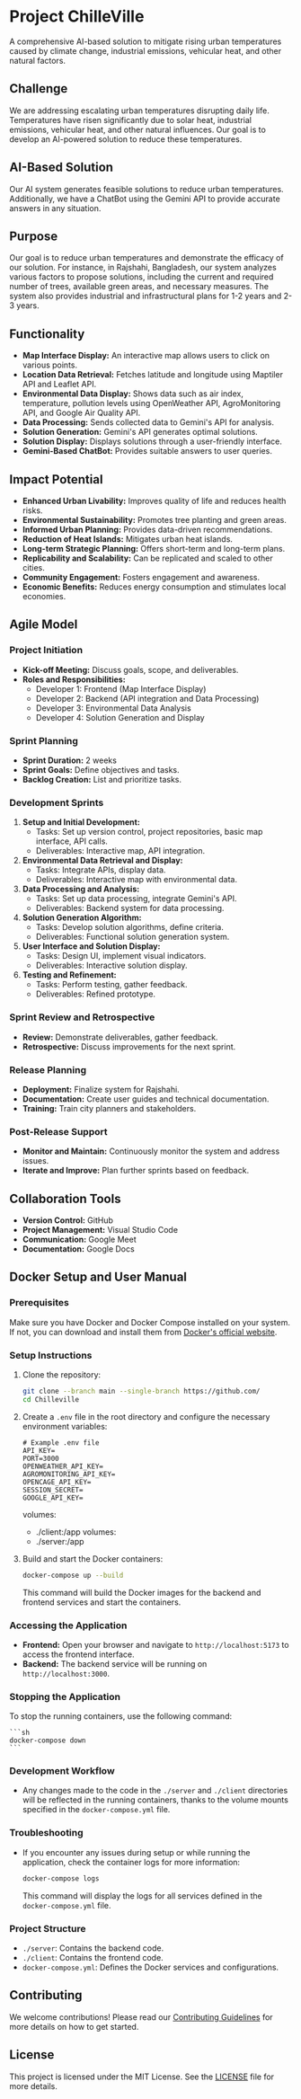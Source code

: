 # Project ChilleVille

A comprehensive AI-based solution to mitigate rising urban temperatures caused by climate change, industrial emissions, vehicular heat, and other natural factors.

## Challenge

We are addressing escalating urban temperatures disrupting daily life. Temperatures have risen significantly due to solar heat, industrial emissions, vehicular heat, and other natural influences. Our goal is to develop an AI-powered solution to reduce these temperatures.

## AI-Based Solution

Our AI system generates feasible solutions to reduce urban temperatures. Additionally, we have a ChatBot using the Gemini API to provide accurate answers in any situation.

## Purpose

Our goal is to reduce urban temperatures and demonstrate the efficacy of our solution. For instance, in Rajshahi, Bangladesh, our system analyzes various factors to propose solutions, including the current and required number of trees, available green areas, and necessary measures. The system also provides industrial and infrastructural plans for 1-2 years and 2-3 years.

## Functionality

- **Map Interface Display:** An interactive map allows users to click on various points.
- **Location Data Retrieval:** Fetches latitude and longitude using Maptiler API and Leaflet API.
- **Environmental Data Display:** Shows data such as air index, temperature, pollution levels using OpenWeather API, AgroMonitoring API, and Google Air Quality API.
- **Data Processing:** Sends collected data to Gemini's API for analysis.
- **Solution Generation:** Gemini's API generates optimal solutions.
- **Solution Display:** Displays solutions through a user-friendly interface.
- **Gemini-Based ChatBot:** Provides suitable answers to user queries.

## Impact Potential

- **Enhanced Urban Livability:** Improves quality of life and reduces health risks.
- **Environmental Sustainability:** Promotes tree planting and green areas.
- **Informed Urban Planning:** Provides data-driven recommendations.
- **Reduction of Heat Islands:** Mitigates urban heat islands.
- **Long-term Strategic Planning:** Offers short-term and long-term plans.
- **Replicability and Scalability:** Can be replicated and scaled to other cities.
- **Community Engagement:** Fosters engagement and awareness.
- **Economic Benefits:** Reduces energy consumption and stimulates local economies.

## Agile Model

### Project Initiation

- **Kick-off Meeting:** Discuss goals, scope, and deliverables.
- **Roles and Responsibilities:**
  - Developer 1: Frontend (Map Interface Display)
  - Developer 2: Backend (API integration and Data Processing)
  - Developer 3: Environmental Data Analysis
  - Developer 4: Solution Generation and Display

### Sprint Planning

- **Sprint Duration:** 2 weeks
- **Sprint Goals:** Define objectives and tasks.
- **Backlog Creation:** List and prioritize tasks.

### Development Sprints

1. **Setup and Initial Development:**
   - Tasks: Set up version control, project repositories, basic map interface, API calls.
   - Deliverables: Interactive map, API integration.
2. **Environmental Data Retrieval and Display:**
   - Tasks: Integrate APIs, display data.
   - Deliverables: Interactive map with environmental data.
3. **Data Processing and Analysis:**
   - Tasks: Set up data processing, integrate Gemini's API.
   - Deliverables: Backend system for data processing.
4. **Solution Generation Algorithm:**
   - Tasks: Develop solution algorithms, define criteria.
   - Deliverables: Functional solution generation system.
5. **User Interface and Solution Display:**
   - Tasks: Design UI, implement visual indicators.
   - Deliverables: Interactive solution display.
6. **Testing and Refinement:**
   - Tasks: Perform testing, gather feedback.
   - Deliverables: Refined prototype.

### Sprint Review and Retrospective

- **Review:** Demonstrate deliverables, gather feedback.
- **Retrospective:** Discuss improvements for the next sprint.

### Release Planning

- **Deployment:** Finalize system for Rajshahi.
- **Documentation:** Create user guides and technical documentation.
- **Training:** Train city planners and stakeholders.

### Post-Release Support

- **Monitor and Maintain:** Continuously monitor the system and address issues.
- **Iterate and Improve:** Plan further sprints based on feedback.

## Collaboration Tools

- **Version Control:** GitHub
- **Project Management:** Visual Studio Code
- **Communication:** Google Meet
- **Documentation:** Google Docs

## Docker Setup and User Manual

### Prerequisites

Make sure you have Docker and Docker Compose installed on your system. If not, you can download and install them from [Docker's official website](https://www.docker.com/products/docker-desktop).

### Setup Instructions

1. Clone the repository:

    ```sh
    git clone --branch main --single-branch https://github.com/
    cd Chilleville
    ```

2. Create a `.env` file in the root directory and configure the necessary environment variables:

    ```env
    # Example .env file
    API_KEY=
    PORT=3000
    OPENWEATHER_API_KEY=
    AGROMONITORING_API_KEY=
    OPENCAGE_API_KEY=
    SESSION_SECRET=
    GOOGLE_API_KEY=
    ```
    volumes:
      - ./client:/app
          volumes:
      - ./server:/app
3. Build and start the Docker containers:

    ```sh
    docker-compose up --build
    ```

    This command will build the Docker images for the backend and frontend services and start the containers.

### Accessing the Application

- **Frontend:** Open your browser and navigate to `http://localhost:5173` to access the frontend interface.
- **Backend:** The backend service will be running on `http://localhost:3000`.

### Stopping the Application

To stop the running containers, use the following command:

    ```sh
    docker-compose down
    ```

### Development Workflow

- Any changes made to the code in the `./server` and `./client` directories will be reflected in the running containers, thanks to the volume mounts specified in the `docker-compose.yml` file.

### Troubleshooting

- If you encounter any issues during setup or while running the application, check the container logs for more information:

    ```sh
    docker-compose logs
    ```

    This command will display the logs for all services defined in the `docker-compose.yml` file.

### Project Structure

- `./server`: Contains the backend code.
- `./client`: Contains the frontend code.
- `docker-compose.yml`: Defines the Docker services and configurations.

## Contributing

We welcome contributions! Please read our [Contributing Guidelines](CONTRIBUTING.md) for more details on how to get started.

## License

This project is licensed under the MIT License. See the [LICENSE](LICENSE) file for more details.
